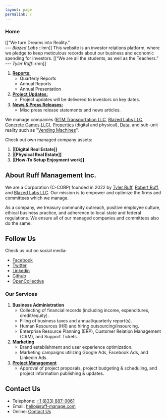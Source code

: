 ```yaml
---
layout: page
permalink: /
---
```


### Home

[[“We turn Dreams into Reality.” <br><cite>--- Blazed Labs </cite>::lmn]]<mark></mark> This website is an investor relations platform, where we pledge to keep meticulous records about our business and economic spending for investors. [[“We are all the students, as well as the Teachers.” <br><cite>--- Tyler Ruff</cite>::rmn]]

1. [**Reports:**](/notes)
   - Quarterly Reports
   - Annual Reports
   - Annual Presentation
2. [**Project Updates:**](/journals)
   - Project updates will be delivered to investors on key dates.
3. [**News & Press Releases:**](/posts)
   - Misc press release statements and news articles.

We manage companies ([RTM Transportation LLC](https://rtmtransit.com/), [Blazed Labs LLC](https://blazedlabs.com/), [Concrete Games LLC](https://blazed.games/)), [Properties](https://www.ruff-manage.com/divisions/properties.html) (digital and physical), [Data](https://www.ruff-manage.com/divisions/data.html), and sub-unit reality such as "[Vending Machines](https://www.ruff-manage.com/divisions/vending.html)".

Check out own managed company assets:

1. **[[Digital Real Estate]]**
2. **[[Physical Real Estate]]**
3. **[[How-To Setup Enjoyment work]]**

## About Ruff Management Inc.

We are a Corporation (C-CORP) founded in 2022 by [Tyler Ruff](https://tyler-ruff.com/), [Robert Ruff](https://rtmtransit.com/), and [Blazed Labs LLC](https://blazedlabs.com/). Our mission is to empower and optimize the firms and committees which we manage.

As a company, we treasury community outreach, positive employee culture, ethical business practice, and adherence to local state and federal regulations. We ensure all of our managed companies and committees also do the same.

## Follow Us

Check us out on social media:
- [Facebook](https://www.facebook.com/ruffmanagement)
- [Twitter](https://twitter.com/RuffManage)
- [Linkedin](https://linkedin.com/company/ruff-management-inc)
- [Github](https://github.com/ruff-org)
- [OpenCollective](https://opencollective.com/ruff-management-inc)

### Our Services

1. **Business Administration**
    - Collecting of financial records (including income, expenditures, credit/equity).
    - Filing of business taxes and annual/quarterly report(s).
    - Human Resources (HR) and hiring outsourcing/insourcing.
    - Enterprise Resource Planning (ERP), Customer Relation Management (CRM), and Support Tickets.
2. [**Marketing**](https://beez.top/)
    - Brand establishment and user experience optimization.
    - Marketing campaigns utilizing Google Ads, Facebook Ads, and Linkedin Ads.
3. [**Project Management**](https://blazed.quest/)
    - Approval of project proposals, project budgeting & scheduling, and project information publishing & updates.

## Contact Us
- Telephone: [+1 (833) 887-0061](tel:+18338870061)
- Email: [hello@ruff-manage.com](mailto:hello@ruff-manage.com)
- Online: [Contact Us](https://www.ruff-manage.com/contact.html)